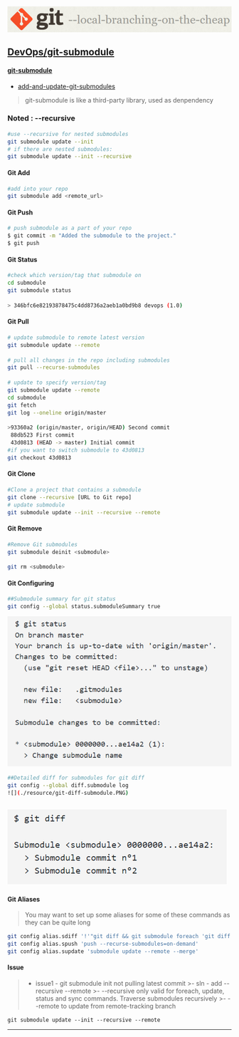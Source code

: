 [![](../resource/Git.png)](https://git-scm.com/book/en/v2/Git-Tools-Submodules)
## <ins>[DevOps]/git-submodule


#### [git-submodule]

- [add-and-update-git-submodules](https://devconnected.com/how-to-add-and-update-git-submodules/)


> git-submodule is like a third-party library, used as denpendency

### Noted : --recursive
```sh
#use --recursive for nested submodules 
git submodule update --init
# if there are nested submodules:
git submodule update --init --recursive
```

#### Git Add
```sh
#add into your repo
git submodule add <remote_url>
```

#### Git Push
```sh
# push submodule as a part of your repo
$ git commit -m "Added the submodule to the project."
$ git push
```

#### Git Status
```sh
#check which version/tag that submodule on
cd submodule
git submodule status

> 346bfc6e82193878475c4dd8736a2aeb1a0bd9b8 devops (1.0)
```

#### Git Pull
```sh
# update submodule to remote latest version
git submodule update --remote

# pull all changes in the repo including submodules
git pull --recurse-submodules

# update to specify version/tag
git submodule update --remote
cd submodule
git fetch
git log --oneline origin/master

>93360a2 (origin/master, origin/HEAD) Second commit
 88db523 First commit
 43d0813 (HEAD -> master) Initial commit
#if you want to switch submodule to 43d0813
git checkout 43d0813
```

#### Git Clone
```sh
#Clone a project that contains a submodule
git clone --recursive [URL to Git repo]
# update submodule
git submodule update --init --recursive --remote
```

#### Git Remove
```sh
#Remove Git submodules
git submodule deinit <submodule>

git rm <submodule>
```
#### Git Configuring 
```sh
##Submodule summary for git status
git config --global status.submoduleSummary true
```
![](./resource/git-status-submodule-summary.PNG)
```sh
##Detailed diff for submodules for git diff
git config --global diff.submodule log
![](./resource/git-diff-submodule.PNG)
```
![](./resource/git-diff-submodule.PNG)
---

#### Git Aliases
>You may want to set up some aliases for some of these commands as they can be quite long 

```sh
git config alias.sdiff '!'"git diff && git submodule foreach 'git diff'"
git config alias.spush 'push --recurse-submodules=on-demand'
git config alias.supdate 'submodule update --remote --merge'
```


#### Issue
>- issue1 - git submodule init not pulling latest commit
    >- sln - add --recursive --remote
    >- --recursive
    only valid for foreach, update, status     and sync commands. Traverse submodules recursively
    >- --remote
    to update from remote-tracking branch

```git
git submodule update --init --recursive --remote
```

------

[DevOps]: <../../README.md>
[git-submodule]: <https://git-scm.com/docs/git-submodule>
